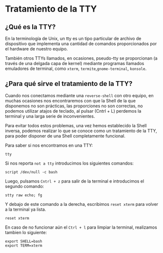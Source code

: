 # Tratamiento de la TTY

## ¿Qué es la TTY?

En la terminología de Unix, un tty es un tipo particular de archivo de dispositivo que implementa una cantidad de comandos proporcionados por el hardware
de nuestro equipo.

También otros TTYs llamados, en ocasiones, pseudo-tty se proporcionan (a través de una delgada capa de kernel) mediante programas llamados emuladores de 
terminal, como `xterm`, `termite`,`gnome-terminal`, `konsole`.

## ¿Para qué sirve el tratamiento de la TTY?

Cuando nos conectamos mediante una `reverse-shell` con otro equipo, en muchas ocasiones nos encontraremos con que la Shell de la que disponemos no son
prácticas, las proporciones no son correctas, no podemos utilizar atajos de teclado, al pulsar (Cntrl + L) perdemos la terminal y una larga serie de 
inconvenientes.

Para evitar todos estos problemas, una vez hemos establecido la Shell inversa, podemos realizar lo que se conoce como un tratamiento de la TTY, para 
poder disponer de una Shell completamente funcional.

Para saber si nos encontramos en una TTY:

    tty
    
Si nos reporta `not a tty` introducimos los siguientes comandos:

    script /dev/null -c bash
    
Luego, pulsamos `Cntrl + z` para salir de la terminal e introducimos el segundo comando:

    stty raw echo; fg
    
Y debajo de este comando a la derecha, escribimos `reset xterm` para volver a la terminal ya lista.

    reset xterm
    
En caso de no funcionar aún el `Ctrl + l` para limpiar la terminal, realizamos tambien lo siguiente:

    export SHELL=bash  
    export TERM=xterm
    





